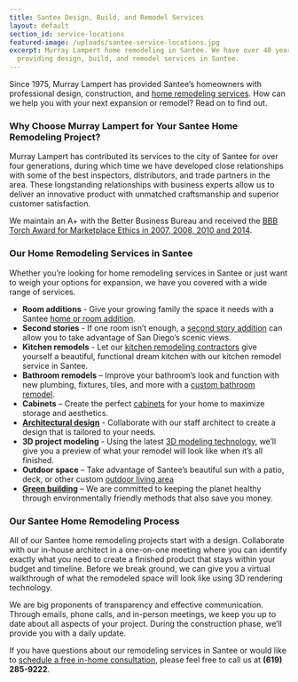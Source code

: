 ```yaml
---
title: Santee Design, Build, and Remodel Services
layout: default
section_id: service-locations
featured-image: /uploads/santee-service-locations.jpg
excerpt: Murray Lampert home remodeling in Santee. We have over 40 years experience
  providing design, build, and remodel services in Santee.
---
```


Since 1975, Murray Lampert has provided Santee’s homeowners with professional design, construction, and [home remodeling services](/san-diego-home-remodel-services). How can we help you with your next expansion or remodel? Read on to find out.

### Why Choose Murray Lampert for Your Santee Home Remodeling Project?

Murray Lampert has contributed its services to the city of Santee for over four generations, during which time we have developed close relationships with some of the best inspectors, distributors, and trade partners in the area. These longstanding relationships with business experts allow us to deliver an innovative product with unmatched craftsmanship and superior customer satisfaction.

We maintain an A+ with the Better Business Bureau and received the [BBB Torch Award for Marketplace Ethics in 2007, 2008, 2010 and 2014](/another-better-business-bureau-torch-award).

### Our Home Remodeling Services in Santee

Whether you’re looking for home remodeling services in Santee or just want to weigh your options for expansion, we have you covered with a wide range of services.

- **Room additions** - Give your growing family the space it needs with a Santee [home or room addition](/san-diego-room-additions).
- **Second stories** - If one room isn’t enough, a [second story addition](/san-diego-second-story-addition) can allow you to take advantage of San Diego’s scenic views.
- **Kitchen remodels** - Let our [kitchen remodeling contractors](/san-diego-kitchen-remodeling-services) give yourself a beautiful, functional dream kitchen with our kitchen remodel service in Santee.
- **Bathroom remodels** – Improve your bathroom’s look and function with new plumbing, fixtures, tiles, and more with a [custom bathroom remodel](/san-diego-bathroom-remodeling-services).
- **Cabinets** – Create the perfect [cabinets](/san-diego-custom-cabinet-construction-services) for your home to maximize storage and aesthetics.
- **[Architectural design](/san-diego-architectural-design-services)** - Collaborate with our staff architect to create a design that is tailored to your needs.
- **3D project modeling** - Using the latest [3D modeling technology](/3d-architectural-rendering-services), we’ll give you a preview of what your remodel will look like when it’s all finished.
- **Outdoor space** – Take advantage of Santee’s beautiful sun with a patio, deck, or other custom [outdoor living area](/san-diego-outdoor-living-space-design/)
- **[Green building](/san-diego-green-home-construction)** – We are committed to keeping the planet healthy through environmentally friendly methods that also save you money.

### Our Santee Home Remodeling Process

All of our Santee home remodeling projects start with a design. Collaborate with our in-house architect in a one-on-one meeting where you can identify exactly what you need to create a finished product that stays within your budget and timeline. Before we break ground, we can give you a virtual walkthrough of what the remodeled space will look like using 3D rendering technology.

We are big proponents of transparency and effective communication. Through emails, phone calls, and in-person meetings, we keep you up to date about all aspects of your project. During the construction phase, we’ll provide you with a daily update.

If you have questions about our remodeling services in Santee or would like to [schedule a free in-home consultation](#quick-contact), please feel free to call us at **(619) 285-9222**.
